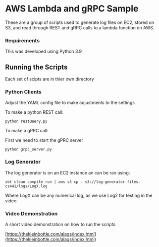 
# AWS Lambda and gRPC Sample

These are a group of scripts used to generate log files on EC2, stored on S3, and read through REST and gRPC calls to a lambda function on AWS.

### Requirements

This was developed using Python 3.9


## Running the Scripts

Each set of scipts are in thier own directory

### Python Clients

Adjust the YAML config file to make adjustments to the settings

To make a python REST call:

`python restQuery.py`

To make a gPRC call:

First we need to start the gPRC server

`python grpc_server.py`

### Log Generator

The log generator is on an EC2 instance an can be ran using:

`sbt clean compile run | aws s3 cp - s3://log-generator-files-cs441/logs/LogX.log`

Where LogX can be any numerical log, as we use Log2 for testing in the video.

### Video Demonstration

A short video demonstration on how to run the scripts

[https://thekleinbottle.com/alags/index.html](https://thekleinbottle.com/alags/index.html)
